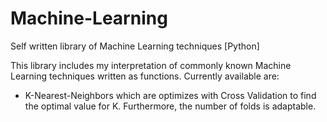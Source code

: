 # Machine-Learning
Self written library of Machine Learning techniques [Python]

This library includes my interpretation of commonly known Machine Learning techniques written as functions. Currently available are:

- K-Nearest-Neighbors which are optimizes with Cross Validation to find the optimal value for K. Furthermore, the number of    folds is adaptable.
